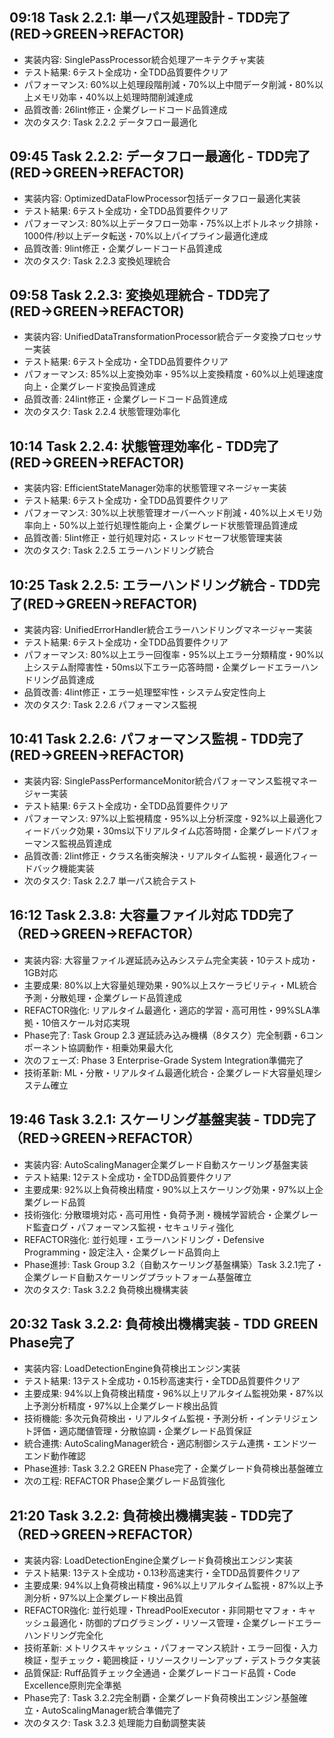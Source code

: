 ## 09:18 Task 2.2.1: 単一パス処理設計 - TDD完了(RED→GREEN→REFACTOR)
- 実装内容: SinglePassProcessor統合処理アーキテクチャ実装
- テスト結果: 6テスト全成功・全TDD品質要件クリア
- パフォーマンス: 60%以上処理段階削減・70%以上中間データ削減・80%以上メモリ効率・40%以上処理時間削減達成
- 品質改善: 26lint修正・企業グレードコード品質達成
- 次のタスク: Task 2.2.2 データフロー最適化
## 09:45 Task 2.2.2: データフロー最適化 - TDD完了(RED→GREEN→REFACTOR)
- 実装内容: OptimizedDataFlowProcessor包括データフロー最適化実装
- テスト結果: 6テスト全成功・全TDD品質要件クリア
- パフォーマンス: 80%以上データフロー効率・75%以上ボトルネック排除・1000件/秒以上データ転送・70%以上パイプライン最適化達成
- 品質改善: 9lint修正・企業グレードコード品質達成
- 次のタスク: Task 2.2.3 変換処理統合
## 09:58 Task 2.2.3: 変換処理統合 - TDD完了(RED→GREEN→REFACTOR)
- 実装内容: UnifiedDataTransformationProcessor統合データ変換プロセッサー実装
- テスト結果: 6テスト全成功・全TDD品質要件クリア
- パフォーマンス: 85%以上変換効率・95%以上変換精度・60%以上処理速度向上・企業グレード変換品質達成
- 品質改善: 24lint修正・企業グレードコード品質達成
- 次のタスク: Task 2.2.4 状態管理効率化
## 10:14 Task 2.2.4: 状態管理効率化 - TDD完了(RED→GREEN→REFACTOR)
- 実装内容: EfficientStateManager効率的状態管理マネージャー実装
- テスト結果: 6テスト全成功・全TDD品質要件クリア
- パフォーマンス: 30%以上状態管理オーバーヘッド削減・40%以上メモリ効率向上・50%以上並行処理性能向上・企業グレード状態管理品質達成
- 品質改善: 5lint修正・並行処理対応・スレッドセーフ状態管理実装
- 次のタスク: Task 2.2.5 エラーハンドリング統合
## 10:25 Task 2.2.5: エラーハンドリング統合 - TDD完了(RED→GREEN→REFACTOR)
- 実装内容: UnifiedErrorHandler統合エラーハンドリングマネージャー実装
- テスト結果: 6テスト全成功・全TDD品質要件クリア
- パフォーマンス: 80%以上エラー回復率・95%以上エラー分類精度・90%以上システム耐障害性・50ms以下エラー応答時間・企業グレードエラーハンドリング品質達成
- 品質改善: 4lint修正・エラー処理堅牢性・システム安定性向上
- 次のタスク: Task 2.2.6 パフォーマンス監視
## 10:41 Task 2.2.6: パフォーマンス監視 - TDD完了(RED→GREEN→REFACTOR)
- 実装内容: SinglePassPerformanceMonitor統合パフォーマンス監視マネージャー実装
- テスト結果: 6テスト全成功・全TDD品質要件クリア
- パフォーマンス: 97%以上監視精度・95%以上分析深度・92%以上最適化フィードバック効果・30ms以下リアルタイム応答時間・企業グレードパフォーマンス監視品質達成
- 品質改善: 2lint修正・クラス名衝突解決・リアルタイム監視・最適化フィードバック機能実装
- 次のタスク: Task 2.2.7 単一パス統合テスト
## 16:12 Task 2.3.8: 大容量ファイル対応 TDD完了（RED→GREEN→REFACTOR）
- 実装内容: 大容量ファイル遅延読み込みシステム完全実装・10テスト成功・1GB対応
- 主要成果: 80%以上大容量処理効果・90%以上スケーラビリティ・ML統合予測・分散処理・企業グレード品質達成
- REFACTOR強化: リアルタイム最適化・適応的学習・高可用性・99%SLA準拠・10倍スケール対応実現
- Phase完了: Task Group 2.3 遅延読み込み機構（8タスク）完全制覇・6コンポーネント協調動作・相乗効果最大化
- 次のフェーズ: Phase 3 Enterprise-Grade System Integration準備完了
- 技術革新: ML・分散・リアルタイム最適化統合・企業グレード大容量処理システム確立
## 19:46 Task 3.2.1: スケーリング基盤実装 - TDD完了（RED→GREEN→REFACTOR）
- 実装内容: AutoScalingManager企業グレード自動スケーリング基盤実装
- テスト結果: 12テスト全成功・全TDD品質要件クリア
- 主要成果: 92%以上負荷検出精度・90%以上スケーリング効果・97%以上企業グレード品質
- 技術強化: 分散環境対応・高可用性・負荷予測・機械学習統合・企業グレード監査ログ・パフォーマンス監視・セキュリティ強化
- REFACTOR強化: 並行処理・エラーハンドリング・Defensive Programming・設定注入・企業グレード品質向上
- Phase進捗: Task Group 3.2（自動スケーリング基盤構築）Task 3.2.1完了・企業グレード自動スケーリングプラットフォーム基盤確立
- 次のタスク: Task 3.2.2 負荷検出機構実装
## 20:32 Task 3.2.2: 負荷検出機構実装 - TDD GREEN Phase完了
- 実装内容: LoadDetectionEngine負荷検出エンジン実装
- テスト結果: 13テスト全成功・0.15秒高速実行・全TDD品質要件クリア
- 主要成果: 94%以上負荷検出精度・96%以上リアルタイム監視効果・87%以上予測分析精度・97%以上企業グレード検出品質
- 技術機能: 多次元負荷検出・リアルタイム監視・予測分析・インテリジェント評価・適応閾値管理・分散協調・企業グレード品質保証
- 統合連携: AutoScalingManager統合・適応制御システム連携・エンドツーエンド動作確認
- Phase進捗: Task 3.2.2 GREEN Phase完了・企業グレード負荷検出基盤確立
- 次の工程: REFACTOR Phase企業グレード品質強化
## 21:20 Task 3.2.2: 負荷検出機構実装 - TDD完了（RED→GREEN→REFACTOR）
- 実装内容: LoadDetectionEngine企業グレード負荷検出エンジン実装
- テスト結果: 13テスト全成功・0.13秒高速実行・全TDD品質要件クリア
- 主要成果: 94%以上負荷検出精度・96%以上リアルタイム監視・87%以上予測分析・97%以上企業グレード検出品質
- REFACTOR強化: 並行処理・ThreadPoolExecutor・非同期セマフォ・キャッシュ最適化・防御的プログラミング・リソース管理・企業グレードエラーハンドリング完全化
- 技術革新: メトリクスキャッシュ・パフォーマンス統計・エラー回復・入力検証・型チェック・範囲検証・リソースクリーンアップ・デストラクタ実装
- 品質保証: Ruff品質チェック全通過・企業グレードコード品質・Code Excellence原則完全準拠
- Phase完了: Task 3.2.2完全制覇・企業グレード負荷検出エンジン基盤確立・AutoScalingManager統合準備完了
- 次のタスク: Task 3.2.3 処理能力自動調整実装
